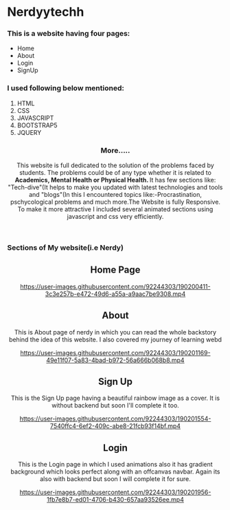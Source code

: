 # Nerdyytechh
<h3>This is a website having four pages:</h3>
<ul>
<li>Home</li>
<li>About</li>
<li>Login</li>
<li>SignUp</li>
</ul>

<h3>I used following below mentioned:</h3>
<ol>
<li>HTML</li>
<li>CSS</li>
<li>JAVASCRIPT</li>
<li>BOOTSTRAP5</li>
<li>JQUERY</li>
</ol>


<div align="center">
<h3 align="center">More.....</h3>
<p>This website is full dedicated to the solution of the problems faced by students. The problems could be of any type whether it is related to <b> Academics, Mental Health or Physical Health. </b>It has few sections like: "Tech-dive"(It helps to make you updated with latest technologies and tools and "blogs"(In this I encountered topics like:-Procrastination, pschycological problems and much more.The Website is fully Responsive. To make it more attractive I included several animated sections using javascript and css very efficiently. </p>
</div>

<br>
<h3>Sections of My website(i.e Nerdy)</h3>

<div align="center">
  <h2>Home Page</h2>
  


https://user-images.githubusercontent.com/92244303/190200411-3c3e257b-e472-49d6-a55a-a9aac7be9308.mp4

  
  <h2>About</h2>
  <p align="center">This is About page of nerdy in which you can read the whole backstory behind the idea of this website. I also covered my journey of learning webd</P>
  



https://user-images.githubusercontent.com/92244303/190201169-49e11f07-5a83-4bad-b972-56a666b068b8.mp4

 
 <h2>Sign Up</h2>
 <p align="center">This is the Sign Up page having a beautiful rainbow image as a cover. It is without backend but soon I'll complete it too.</P>



https://user-images.githubusercontent.com/92244303/190201554-7540ffc4-6ef2-409c-abe8-21fcb93f14bf.mp4

  
  <h2>Login</h2>
  <p align="center">This is the Login page in which I used animations also it has gradient background which looks perfect along with an offcanvas navbar. Again its also with backend but soon I will complete it for sure.</P>



https://user-images.githubusercontent.com/92244303/190201956-1fb7e8b7-ed01-4706-b430-657aa93526ee.mp4


</div>

